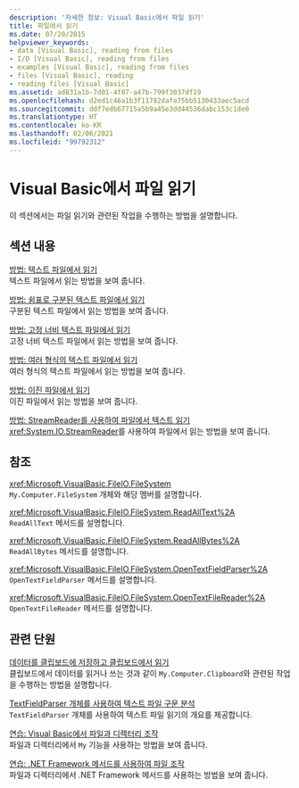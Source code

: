 ```yaml
---
description: '자세한 정보: Visual Basic에서 파일 읽기'
title: 파일에서 읽기
ms.date: 07/20/2015
helpviewer_keywords:
- data [Visual Basic], reading from files
- I/O [Visual Basic], reading from files
- examples [Visual Basic], reading from files
- files [Visual Basic], reading
- reading files [Visual Basic]
ms.assetid: ad831a1b-7d01-4f07-a47b-799f3037df19
ms.openlocfilehash: d2ed1c46a1b3f11782dafa75bb5130433aec5acd
ms.sourcegitcommit: ddf7edb67715a5b9a45e3dd44536dabc153c1de0
ms.translationtype: HT
ms.contentlocale: ko-KR
ms.lasthandoff: 02/06/2021
ms.locfileid: "99792312"
---
```

# <a name="reading-from-files-in-visual-basic"></a>Visual Basic에서 파일 읽기

이 섹션에서는 파일 읽기와 관련된 작업을 수행하는 방법을 설명합니다.  
  
## <a name="in-this-section"></a>섹션 내용  

 [방법: 텍스트 파일에서 읽기](how-to-read-from-text-files.md)  
 텍스트 파일에서 읽는 방법을 보여 줍니다.  
  
 [방법: 쉼표로 구분된 텍스트 파일에서 읽기](how-to-read-from-comma-delimited-text-files.md)  
 구분된 텍스트 파일에서 읽는 방법을 보여 줍니다.  
  
 [방법: 고정 너비 텍스트 파일에서 읽기](how-to-read-from-fixed-width-text-files.md)  
 고정 너비 텍스트 파일에서 읽는 방법을 보여 줍니다.  
  
 [방법: 여러 형식의 텍스트 파일에서 읽기](how-to-read-from-text-files-with-multiple-formats.md)  
 여러 형식의 텍스트 파일에서 읽는 방법을 보여 줍니다.  
  
 [방법: 이진 파일에서 읽기](how-to-read-from-binary-files.md)  
 이진 파일에서 읽는 방법을 보여 줍니다.  
  
 [방법: StreamReader를 사용하여 파일에서 텍스트 읽기](how-to-read-text-from-files-with-a-streamreader.md)  
 <xref:System.IO.StreamReader>를 사용하여 파일에서 읽는 방법을 보여 줍니다.  
  
## <a name="reference"></a>참조  

 <xref:Microsoft.VisualBasic.FileIO.FileSystem>  
 `My.Computer.FileSystem` 개체와 해당 멤버를 설명합니다.  
  
 <xref:Microsoft.VisualBasic.FileIO.FileSystem.ReadAllText%2A>  
 `ReadAllText` 메서드를 설명합니다.  
  
 <xref:Microsoft.VisualBasic.FileIO.FileSystem.ReadAllBytes%2A>  
 `ReadAllBytes` 메서드를 설명합니다.  
  
 <xref:Microsoft.VisualBasic.FileIO.FileSystem.OpenTextFieldParser%2A>  
 `OpenTextFieldParser` 메서드를 설명합니다.  
  
 <xref:Microsoft.VisualBasic.FileIO.FileSystem.OpenTextFileReader%2A>  
 `OpenTextFileReader` 메서드를 설명합니다.  
  
## <a name="related-sections"></a>관련 단원  

 [데이터를 클립보드에 저장하고 클립보드에서 읽기](../computer-resources/storing-data-to-and-reading-from-the-clipboard.md)  
 클립보드에서 데이터를 읽거나 쓰는 것과 같이 `My.Computer.Clipboard`와 관련된 작업을 수행하는 방법을 설명합니다.  
  
 [TextFieldParser 개체를 사용하여 텍스트 파일 구문 분석](parsing-text-files-with-the-textfieldparser-object.md)  
 `TextFieldParser` 개체를 사용하여 텍스트 파일 읽기의 개요를 제공합니다.  
  
 [연습: Visual Basic에서 파일과 디렉터리 조작](walkthrough-manipulating-files-and-directories.md)  
 파일과 디렉터리에서 `My` 기능을 사용하는 방법을 보여 줍니다.  
  
 [연습: .NET Framework 메서드를 사용하여 파일 조작](walkthrough-manipulating-files-by-using-net-framework-methods.md)  
 파일과 디렉터리에서 .NET Framework 메서드를 사용하는 방법을 보여 줍니다.
